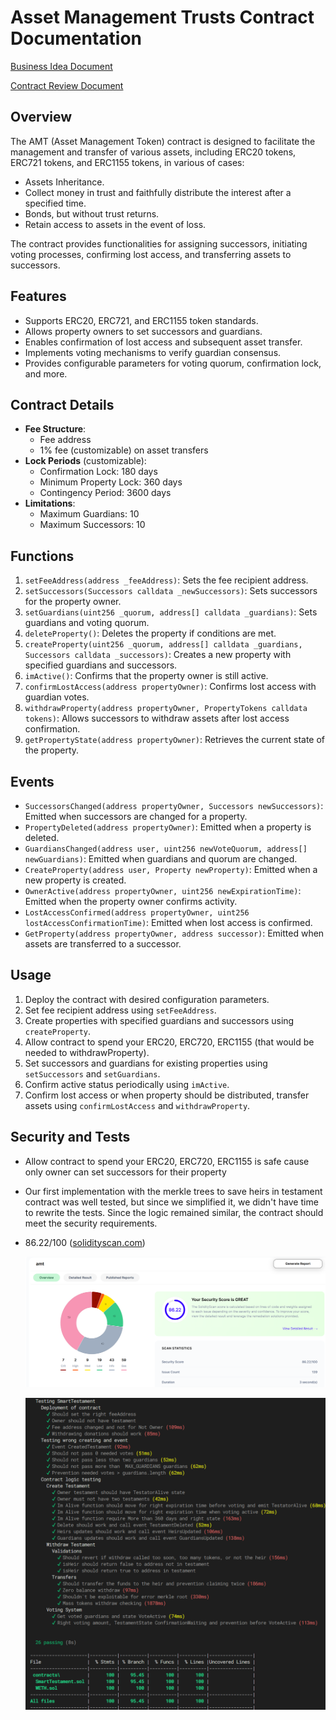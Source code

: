 # Asset Management Trusts Contract Documentation

[Business Idea Document](https://docs.google.com/document/d/1uY80XoDcEFi39YQkF3eXGCdtpBTSBMrA1IqjUCgE1m8/edit?usp=sharing)

[Contract Review Document](https://docs.google.com/document/d/1dMzREk22NHCXxLXIE8LhBCPNNVVeEPutTdZXubmmgEI/edit?usp=sharing)

## Overview

The AMT (Asset Management Token) contract is designed to facilitate the management and transfer of various assets, including ERC20 tokens, ERC721 tokens, and ERC1155 tokens, in various of cases:

- Assets Inheritance.
- Collect money in trust and faithfully distribute the interest after a specified time.
- Bonds, but without trust returns.
- Retain access to assets in the event of loss.

The contract provides functionalities for assigning successors, initiating voting processes, confirming lost access, and transferring assets to successors.

## Features

- Supports ERC20, ERC721, and ERC1155 token standards.
- Allows property owners to set successors and guardians.
- Enables confirmation of lost access and subsequent asset transfer.
- Implements voting mechanisms to verify guardian consensus.
- Provides configurable parameters for voting quorum, confirmation lock, and more.

## Contract Details

- **Fee Structure**:
  - Fee address
  - 1% fee (customizable) on asset transfers
- **Lock Periods** (customizable):
  - Confirmation Lock: 180 days
  - Minimum Property Lock: 360 days
  - Contingency Period: 3600 days
- **Limitations**:
  - Maximum Guardians: 10
  - Maximum Successors: 10

## Functions

1. `setFeeAddress(address _feeAddress)`: Sets the fee recipient address.
2. `setSuccessors(Successors calldata _newSuccessors)`: Sets successors for the property owner.
3. `setGuardians(uint256 _quorum, address[] calldata _guardians)`: Sets guardians and voting quorum.
4. `deleteProperty()`: Deletes the property if conditions are met.
5. `createProperty(uint256 _quorum, address[] calldata _guardians, Successors calldata _successors)`: Creates a new property with specified guardians and successors.
6. `imActive()`: Confirms that the property owner is still active.
7. `confirmLostAccess(address propertyOwner)`: Confirms lost access with guardian votes.
8. `withdrawProperty(address propertyOwner, PropertyTokens calldata tokens)`: Allows successors to withdraw assets after lost access confirmation.
9. `getPropertyState(address propertyOwner)`: Retrieves the current state of the property.

## Events

- `SuccessorsChanged(address propertyOwner, Successors newSuccessors)`: Emitted when successors are changed for a property.
- `PropertyDeleted(address propertyOwner)`: Emitted when a property is deleted.
- `GuardiansChanged(address user, uint256 newVoteQuorum, address[] newGuardians)`: Emitted when guardians and quorum are changed.
- `CreateProperty(address user, Property newProperty)`: Emitted when a new property is created.
- `OwnerActive(address propertyOwner, uint256 newExpirationTime)`: Emitted when the property owner confirms activity.
- `LostAccessConfirmed(address propertyOwner, uint256 lostAccessConfirmationTime)`: Emitted when lost access is confirmed.
- `GetProperty(address propertyOwner, address successor)`: Emitted when assets are transferred to a successor.

## Usage

1. Deploy the contract with desired configuration parameters.
2. Set fee recipient address using `setFeeAddress`.
3. Create properties with specified guardians and successors using `createProperty`.
4. Allow contract to spend your ERC20, ERC720, ERC1155 (that would be needed to withdrawProperty).
5. Set successors and guardians for existing properties using `setSuccessors` and `setGuardians`.
6. Confirm active status periodically using `imActive`.
7. Confirm lost access or when property should be distributed, transfer assets using `confirmLostAccess` and `withdrawProperty`.

## Security and Tests

- Allow contract to spend your ERC20, ERC720, ERC1155 is safe cause only owner can set successors for their property
- Our first implementation with the merkle trees to save heirs in testament contract was well tested, but since we simplified it, we didn't have time to rewrite the tests. Since the logic remained similar, the contract should meet the security requirements.
- 86.22/100 ([solidityscan.com](https://solidityscan.com/))

  ![alt text](imgs/solscan.png)

  ![alt text](imgs/image.png)
